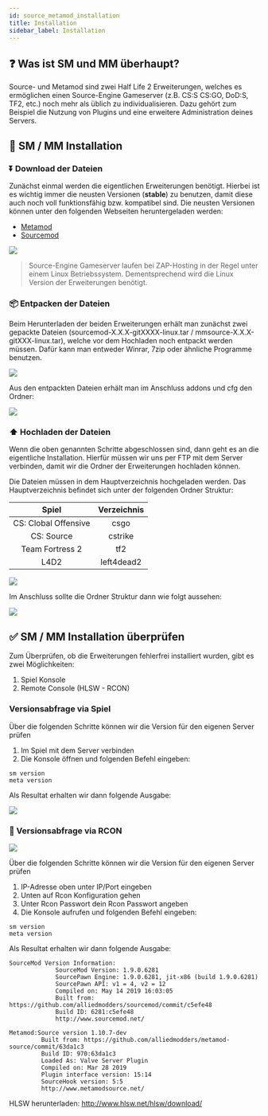 ```yaml
---
id: source_metamod_installation
title: Installation
sidebar_label: Installation
---
```


## ❓ Was ist SM und MM überhaupt?

Source- und Metamod sind zwei Half Life 2 Erweiterungen, welches es ermöglichen einen Source-Engine Gameserver (z.B. CS:S CS:GO, DoD:S, TF2, etc.) noch mehr als üblich zu individualisieren. Dazu gehört zum Beispiel die Nutzung von Plugins und eine erweitere Administration deines Servers.

## 🔧 SM / MM Installation

### ⏬ Download der Dateien

Zunächst einmal werden die eigentlichen Erweiterungen benötigt. Hierbei ist es wichtig immer die neusten Versionen (**stable**) zu benutzen, damit diese auch noch voll funktionsfähig bzw. kompatibel sind. Die neusten Versionen können unter den folgenden Webseiten heruntergeladen werden: 

- [Metamod](https://www.sourcemm.net/downloads.php?branch=stable)
- [Sourcemod](https://www.sourcemod.net/downloads.php?branch=stable)

![](https://i.imgur.com/q5y6A3W.png)

> Source-Engine Gameserver laufen bei ZAP-Hosting in der Regel unter einem Linux Betriebssystem. Dementsprechend wird die Linux Version der Erweiterungen benötigt.

### 📦 Entpacken der Dateien

Beim Herunterladen der beiden Erweiterungen erhält man zunächst zwei gepackte Dateien (sourcemod-X.X.X-gitXXXX-linux.tar / mmsource-X.X.X-gitXXX-linux.tar), welche vor dem Hochladen noch entpackt werden müssen. Dafür kann man entweder Winrar, 7zip oder ähnliche Programme benutzen.

![](https://i.imgur.com/xAyfFCO.png)

Aus den entpackten Dateien erhält man im Anschluss addons und cfg den Ordner:

![](https://i.imgur.com/k8gJ5Bq.png)

### ⬆ Hochladen der Dateien

Wenn die oben genannten Schritte abgeschlossen sind, dann geht es an die eigentliche Installation. Hierfür müssen wir uns per FTP mit dem Server verbinden, damit wir die Ordner der Erweiterungen hochladen können.

Die Dateien müssen in dem Hauptverzeichnis hochgeladen werden. Das Hauptverzeichnis befindet sich unter der folgenden Ordner Struktur:

| Spiel | Verzeichnis  |
| :-----: |:-------------:| 
| CS: Clobal Offensive | csgo |
| CS: Source | cstrike |
| Team Fortress 2 | tf2 |
| L4D2 | left4dead2 |

![](https://i.imgur.com/JzVXcGh.png)

Im Anschluss sollte die Ordner Struktur dann wie folgt aussehen:

![](https://i.imgur.com/502Mexy.png)

## ✅ SM / MM Installation überprüfen

Zum Überprüfen, ob die Erweiterungen fehlerfrei installiert wurden, gibt es zwei Möglichkeiten:

1. Spiel Konsole
2. Remote Console (HLSW - RCON)

###  Versionsabfrage via Spiel

Über die folgenden Schritte können wir die Version für den eigenen Server prüfen

1. Im Spiel mit dem Server verbinden
2. Die Konsole öffnen und folgenden Befehl eingeben:

```
sm version
meta version
```

Als Resultat erhalten wir dann folgende Ausgabe: 

![](https://i.imgur.com/nkGtZsP.png)

### 📖 Versionsabfrage via RCON

![](https://i.imgur.com/WqNd8dV.png)

Über die folgenden Schritte können wir die Version für den eigenen Server prüfen

1. IP-Adresse oben unter IP/Port eingeben
2. Unten auf Rcon Konfiguration gehen
3. Unter Rcon Passwort dein Rcon Passwort angeben
4. Die Konsole aufrufen und folgenden Befehl eingeben:

```
sm version
meta version
```

Als Resultat erhalten wir dann folgende Ausgabe: 

```
SourceMod Version Information:
             SourceMod Version: 1.9.0.6281
             SourcePawn Engine: 1.9.0.6281, jit-x86 (build 1.9.0.6281)
             SourcePawn API: v1 = 4, v2 = 12
             Compiled on: May 14 2019 16:03:05
             Built from: https://github.com/alliedmodders/sourcemod/commit/c5efe48
             Build ID: 6281:c5efe48
             http://www.sourcemod.net/
             
Metamod:Source version 1.10.7-dev
         Built from: https://github.com/alliedmodders/metamod-source/commit/63da1c3
         Build ID: 970:63da1c3
         Loaded As: Valve Server Plugin
         Compiled on: Mar 28 2019
         Plugin interface version: 15:14
         SourceHook version: 5:5
         http://www.metamodsource.net/
```

HLSW herunterladen: http://www.hlsw.net/hlsw/download/